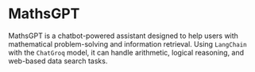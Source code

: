 # MathsGPT
MathsGPT is a chatbot-powered assistant designed to help users with mathematical problem-solving and information retrieval. Using `LangChain` with the `ChatGroq` model, it can handle arithmetic, logical reasoning, and web-based data search tasks. 
